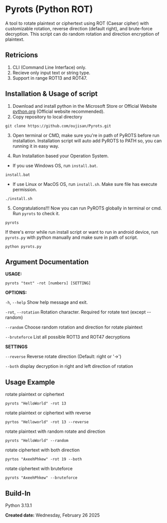 # Pyrots (Python ROT)
A tool to rotate plaintext or ciphertext using ROT (Caesar cipher) with customizable rotation, reverse direction (default right), and brute-force decryption. This script can do random rotation and direction encryption of plaintext.

## Retricions
1. CLI (Command Line Interface) only.
2. Recieve only input text or string type.
3. Support in range ROT13 and ROT47.

## Installation & Usage of script
1. Download and install python in the Microsoft Store or Official Website [python.org](https://www.python.org/downloads/) (Official website recommended).
2. Copy repository to local directory
```
git clone https://github.com/oujisan/Pyrots.git
```
3. Open terminal or CMD, make sure you're in path of PyROTS before run installation. Installation script will auto add PyROTS to PATH so, you can running it in easy way.

4. Run Installation based your Operation System.
- If you use Windows OS, run `install.bat`.
```
install.bat
```
- If use Linux or MacOS OS, run `install.sh`. Make sure file has execute permission.
```
./install.sh
```
5. Congratulations!!! Now you can run PyROTS globally in terminal or cmd. Run `pyrots` to check it.
```
pyrots
```

If there's error while run install script or want to run in android device, run `pyrots.py` with python manually and make sure in path of script.
```
python pyrots.py
```

## Argument Documentation
**USAGE:** 
```
pyrots "text" -rot [numbers] [SETTING]
```
**OPTIONS:**

`-h`, `--help`       Show help message and exit.

`-rot`, `--rotation` Rotation character. Required for rotate text (except --random)

`--random`           Choose random rotation and direction for rotate plaintext

`--bruteforce`       List all possible ROT13 and ROT47 decryptions

**SETTINGS**

`--reverse`          Reverse rotate direction (Default: right or '→')

`--both`             display decryption in right and left direction of rotation


## Usage Example
rotate plaintext or ciphertext
```
pyrots "HelloWorld" -rot 13
```

rotate plaintext or ciphertext with reverse
```
pyrtos "Helloworld" -rot 13 --reverse
```

rotate plaintext with random rotate and direction
```
pyrots "HelloWorld" --random
```

rotate ciphertext with both direction
```
pyrtos "AxeehPhkew" -rot 19 --both
```

rotate ciphertext with bruteforce
```
pyrots "AxeehPhkew" --bruteforce
```

## Build-In
Python 3.13.1

**Created date:** Wednesday, February 26 2025
